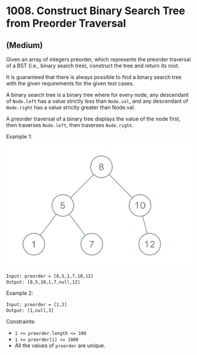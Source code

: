 # 1008. Construct Binary Search Tree from Preorder Traversal
## (Medium)

Given an array of integers preorder, which represents the preorder traversal of a BST (i.e., binary search tree), construct the tree and return its root.

It is guaranteed that there is always possible to find a binary search tree with the given requirements for the given test cases.

A binary search tree is a binary tree where for every node, any descendant of `Node.left` has a value strictly less than `Node.val`, and any descendant of `Node.right` has a value strictly greater than Node.val.

A preorder traversal of a binary tree displays the value of the node first, then traverses `Node.left`, then traverses `Node.right`.

 

Example 1:

![alt text](image.png)

```
Input: preorder = [8,5,1,7,10,12]
Output: [8,5,10,1,7,null,12]
```

Example 2:

```
Input: preorder = [1,3]
Output: [1,null,3]
```

Constraints:

- `1 <= preorder.length <= 100`
- `1 <= preorder[i] <= 1000`
- All the values of `preorder` are unique.